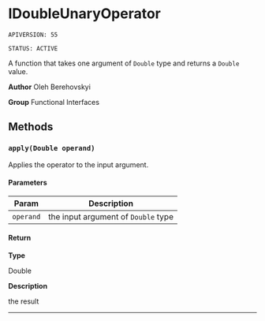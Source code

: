 # IDoubleUnaryOperator

`APIVERSION: 55`

`STATUS: ACTIVE`

A function that takes one argument of `Double` type and returns a `Double` value.


**Author** Oleh Berehovskyi


**Group** Functional Interfaces

## Methods
### `apply(Double operand)`

Applies the operator to the input argument.

#### Parameters
|Param|Description|
|---|---|
|`operand`|the input argument of `Double` type|

#### Return

**Type**

Double

**Description**

the result

---
